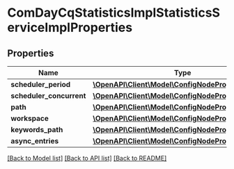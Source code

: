 # ComDayCqStatisticsImplStatisticsServiceImplProperties

## Properties
Name | Type | Description | Notes
------------ | ------------- | ------------- | -------------
**scheduler_period** | [**\OpenAPI\Client\Model\ConfigNodePropertyInteger**](ConfigNodePropertyInteger.md) |  | [optional] 
**scheduler_concurrent** | [**\OpenAPI\Client\Model\ConfigNodePropertyBoolean**](ConfigNodePropertyBoolean.md) |  | [optional] 
**path** | [**\OpenAPI\Client\Model\ConfigNodePropertyString**](ConfigNodePropertyString.md) |  | [optional] 
**workspace** | [**\OpenAPI\Client\Model\ConfigNodePropertyString**](ConfigNodePropertyString.md) |  | [optional] 
**keywords_path** | [**\OpenAPI\Client\Model\ConfigNodePropertyString**](ConfigNodePropertyString.md) |  | [optional] 
**async_entries** | [**\OpenAPI\Client\Model\ConfigNodePropertyBoolean**](ConfigNodePropertyBoolean.md) |  | [optional] 

[[Back to Model list]](../README.md#documentation-for-models) [[Back to API list]](../README.md#documentation-for-api-endpoints) [[Back to README]](../README.md)


